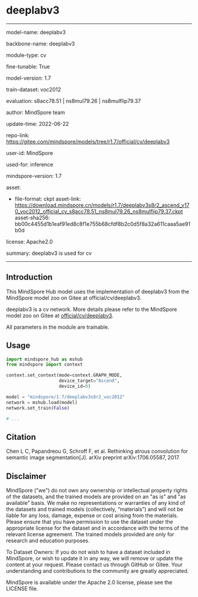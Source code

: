 # deeplabv3

---

model-name: deeplabv3

backbone-name: deeplabv3

module-type: cv

fine-tunable: True

model-version: 1.7

train-dataset: voc2012

evaluation: s8acc78.51 | ns8mul79.26 | ns8mulflip79.37

author: MindSpore team

update-time: 2022-06-22

repo-link: <https://gitee.com/mindspore/models/tree/r1.7/official/cv/deeplabv3>

user-id: MindSpore

used-for: inference

mindspore-version: 1.7

asset:

-
    file-format: ckpt
    asset-link: <https://download.mindspore.cn/models/r1.7/deeplabv3s8r2_ascend_v170_voc2012_official_cv_s8acc78.51_ns8mul79.26_ns8mulflip79.37.ckpt>
    asset-sha256: bb00c4455d1b1eaf91ed8c8f1e755b68cfdf8b2c0d5f8a32a611caaa5ae91b0d

license: Apache2.0

summary: deeplabv3 is used for cv

---

## Introduction

This MindSpore Hub model uses the implementation of deeplabv3 from the MindSpore model zoo on Gitee at official/cv/deeplabv3.

deeplabv3 is a cv network. More details please refer to the MindSpore model zoo on Gitee at [official/cv/deeplabv3](https://gitee.com/mindspore/models/blob/r1.7/official/cv/deeplabv3/README.md).

All parameters in the module are trainable.

## Usage

```python
import mindspore_hub as mshub
from mindspore import context

context.set_context(mode=context.GRAPH_MODE,
                    device_target="Ascend",
                    device_id=0)

model = "mindspore/1.7/deeplabv3s8r2_voc2012"
network = mshub.load(model)
network.set_train(False)

# ...
```

## Citation

Chen L C, Papandreou G, Schroff F, et al. Rethinking atrous convolution for semantic image segmentation[J]. arXiv preprint arXiv:1706.05587, 2017.

## Disclaimer

MindSpore ("we") do not own any ownership or intellectual property rights of the datasets, and the trained models are provided on an "as is" and "as available" basis. We make no representations or warranties of any kind of the datasets and trained models (collectively, “materials”) and will not be liable for any loss, damage, expense or cost arising from the materials. Please ensure that you have permission to use the dataset under the appropriate license for the dataset and in accordance with the terms of the relevant license agreement. The trained models provided are only for research and education purposes.

To Dataset Owners: If you do not wish to have a dataset included in MindSpore, or wish to update it in any way, we will remove or update the content at your request. Please contact us through GitHub or Gitee. Your understanding and contributions to the community are greatly appreciated.

MindSpore is available under the Apache 2.0 license, please see the LICENSE file.
